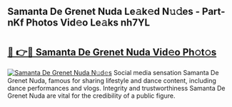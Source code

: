 ## Samanta De Grenet Nuda Le𝚊k𝚎d N𝚞𝚍es - Part-nKf Photos Vid𝚎o Le𝚊ks nh7YL

# <h2><a href="http://fbf1xrx.evod.top/?m=Samanta+De+Grenet+Nuda">🔗 👉🔴 Samanta De Grenet Nuda Vid𝚎o Ph𝚘t𝚘s</a></h2>

[![Samanta De Grenet Nuda N𝚞d𝚎s](https://i.imgur.com/8V9OHl7.gif)](http://fbf1xrx.evod.top/?m=Samanta+De+Grenet+Nuda)
Social media sensation Samanta De Grenet Nuda, famous for sharing lifestyle and dance content, including dance performances and vlogs. Integrity and trustworthiness Samanta De Grenet Nuda are vital for the credibility of a public figure. 
